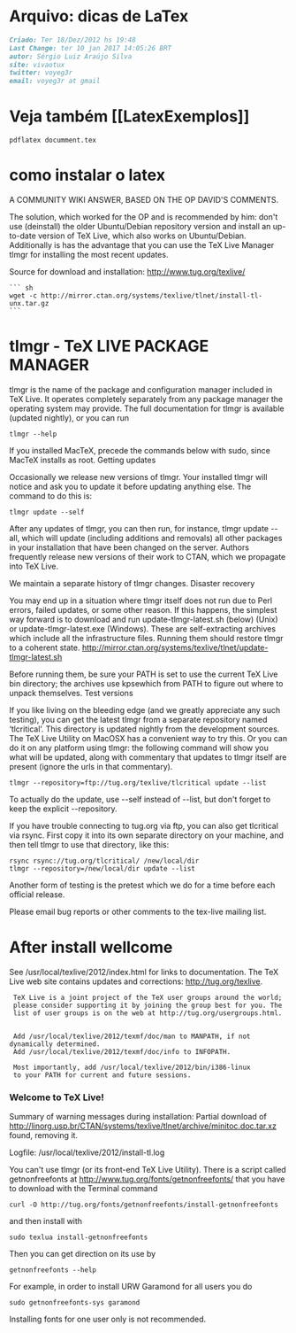 # Arquivo: dicas de LaTex

``` markdown
Criado: Ter 18/Dez/2012 hs 19:48
Last Change: ter 10 jan 2017 14:05:26 BRT
autor: Sérgio Luiz Araújo Silva
site: vivaotux
twitter: voyeg3r
email: voyeg3r at gmail
```

#  Veja também [[LatexExemplos]]

    pdflatex documment.tex

# como instalar o latex

A COMMUNITY WIKI ANSWER, BASED ON THE OP DAVID'S COMMENTS.

The solution, which worked for the OP and is recommended by him: don't use
(deinstall) the older Ubuntu/Debian repository version and install an
up-to-date version of TeX Live, which also works on Ubuntu/Debian. Additionally
is has the advantage that you can use the TeX Live Manager tlmgr for installing
the most recent updates.

Source for download and installation: http://www.tug.org/texlive/

	``` sh
	wget -c http://mirror.ctan.org/systems/texlive/tlnet/install-tl-unx.tar.gz
	```

# tlmgr - TeX LIVE PACKAGE MANAGER

tlmgr is the name of the package and configuration manager included in TeX
Live. It operates completely separately from any package manager the operating
system may provide. The full documentation for tlmgr is available (updated nightly),
or you can run

    tlmgr --help

If you installed MacTeX, precede the commands below with sudo, since MacTeX installs as root.
Getting updates

Occasionally we release new versions of tlmgr. Your installed tlmgr will notice
and ask you to update it before updating anything else. The command to do this
is:

    tlmgr update --self

After any updates of tlmgr, you can then run, for instance, tlmgr update --all,
which will update (including additions and removals) all other packages in your
installation that have been changed on the server. Authors frequently release
new versions of their work to CTAN, which we propagate into TeX Live.

We maintain a separate history of tlmgr changes.
Disaster recovery

You may end up in a situation where tlmgr itself does not run due to Perl
errors, failed updates, or some other reason. If this happens, the simplest way
forward is to download and run update-tlmgr-latest.sh (below) (Unix) or
update-tlmgr-latest.exe (Windows). These are self-extracting archives which
include all the infrastructure files. Running them should restore tlmgr to
a coherent state.   http://mirror.ctan.org/systems/texlive/tlnet/update-tlmgr-latest.sh

Before running them, be sure your PATH is set to use the current TeX Live bin
directory; the archives use kpsewhich from PATH to figure out where to unpack
themselves.  Test versions

If you like living on the bleeding edge (and we greatly appreciate any such
testing), you can get the latest tlmgr from a separate repository named
‘tlcritical’. This directory is updated nightly from the development sources.
The TeX Live Utility on MacOSX has a convenient way to try this. Or you can do
it on any platform using tlmgr: the following command will show you what will
be updated, along with commentary that updates to tlmgr itself are present
(ignore the urls in that commentary).

    tlmgr --repository=ftp://tug.org/texlive/tlcritical update --list

To actually do the update, use --self instead of --list, but don't forget to
keep the explicit --repository.

If you have trouble connecting to tug.org via ftp, you can also get tlcritical
via rsync. First copy it into its own separate directory on your machine, and
then tell tlmgr to use that directory, like this:

    rsync rsync://tug.org/tlcritical/ /new/local/dir
    tlmgr --repository=/new/local/dir update --list

Another form of testing is the pretest which we do for a time before each official release.

Please email bug reports or other comments to the tex-live mailing list.

# After install wellcome


See
     /usr/local/texlive/2012/index.html
     for links to documentation.  The TeX Live web site
     contains updates and corrections: http://tug.org/texlive.

     TeX Live is a joint project of the TeX user groups around the world;
     please consider supporting it by joining the group best for you. The
     list of user groups is on the web at http://tug.org/usergroups.html.


     Add /usr/local/texlive/2012/texmf/doc/man to MANPATH, if not dynamically determined.
     Add /usr/local/texlive/2012/texmf/doc/info to INFOPATH.

     Most importantly, add /usr/local/texlive/2012/bin/i386-linux
     to your PATH for current and future sessions.

 ### Welcome to TeX Live!

 Summary of warning messages during installation:
   Partial download of http://linorg.usp.br/CTAN/systems/texlive/tlnet/archive/minitoc.doc.tar.xz found, removing it.

Logfile: /usr/local/texlive/2012/install-tl.log



You can't use tlmgr (or its front-end TeX Live Utility). There is a script
called getnonfreefonts at http://www.tug.org/fonts/getnonfreefonts/ that you
have to download with the Terminal command

    curl -O http://tug.org/fonts/getnonfreefonts/install-getnonfreefonts

and then install with

    sudo texlua install-getnonfreefonts

Then you can get direction on its use by

    getnonfreefonts --help

For example, in order to install URW Garamond for all users you do

    sudo getnonfreefonts-sys garamond

Installing fonts for one user only is not recommended.

